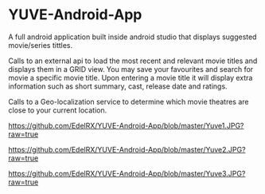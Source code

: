 # YUVE-Android-App
A full android application built inside android studio that displays suggested movie/series tittles.

Calls to an external api to load the most recent and relevant movie titles and displays them in a GRID view. You may save your favourites and search for movie a specific movie title. Upon entering a movie title it will display extra information such as short summary, cast, release date and ratings. 

Calls to a Geo-localization service to determine which movie theatres are close to your current location.


https://github.com/EdelRX/YUVE-Android-App/blob/master/Yuve1.JPG?raw=true

https://github.com/EdelRX/YUVE-Android-App/blob/master/Yuve2.JPG?raw=true

https://github.com/EdelRX/YUVE-Android-App/blob/master/Yuve3.JPG?raw=true
